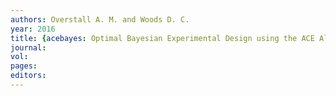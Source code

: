 ```yaml
---
authors: Overstall A. M. and Woods D. C. 
year: 2016 
title: {acebayes: Optimal Bayesian Experimental Design using the ACE Algorithm} 
journal: 
vol: 
pages: 
editors: 
---
```

